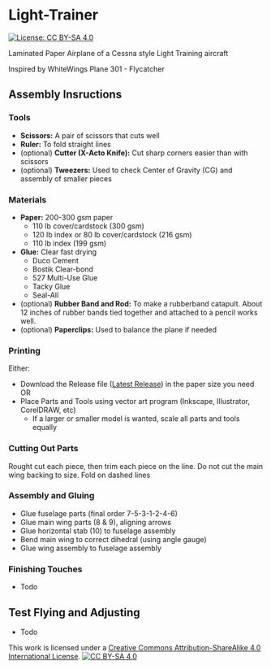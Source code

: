 # Light-Trainer
[![License: CC BY-SA 4.0][cc-by-sa-shield]][cc-by-sa]

Laminated Paper Airplane of a Cessna style Light Training aircraft

Inspired by WhiteWings Plane 301 - Flycatcher

## Assembly Insructions

### Tools
* **Scissors:** A pair of scissors that cuts well
* **Ruler:** To fold straight lines
* (optional) **Cutter (X-Acto Knife):** Cut sharp corners easier than with scissors
* (optional) **Tweezers:** Used to check Center of Gravity (CG) and assembly of smaller pieces

### Materials
* **Paper:** 200-300 gsm paper
  * 110 lb cover/cardstock (300 gsm)
  * 120 lb index or 80 lb cover/cardstock (216 gsm)
  * 110 lb index (199 gsm)
* **Glue:** Clear fast drying
  * Duco Cement
  * Bostik Clear-bond
  * 527 Multi-Use Glue
  * Tacky Glue
  * Seal-All
* (optional) **Rubber Band and Rod:** To make a rubberband catapult.  About 12 inches of rubber bands tied together and attached to a pencil works well.
* (optional) **Paperclips:** Used to balance the plane if needed

### Printing
Either:
* Download the Release file ([Latest Release](https://github.com/Paper-Wings/Light-Trainer/releases/latest)) in the paper size you need OR
* Place Parts and Tools using vector art program (Inkscape, Illustrator, CorelDRAW, etc)
  * If a larger or smaller model is wanted, scale all parts and tools equally

### Cutting Out Parts
Rought cut each piece, then trim each piece on the line.  Do not cut the main wing backing to size. 
Fold on dashed lines

### Assembly and Gluing
* Glue fuselage parts (final order 7-5-3-1-2-4-6)
* Glue main wing parts (8 & 9), aligning arrows
* Glue horizontal stab (10) to fuselage assembly
* Bend main wing to correct dihedral (using angle gauge)
* Glue wing assembly to fuselage assembly

### Finishing Touches
* Todo

## Test Flying and Adjusting
* Todo

This work is licensed under a [Creative Commons Attribution-ShareAlike 4.0 International License][cc-by-sa].  [![CC BY-SA 4.0][cc-by-sa-image]][cc-by-sa]

[cc-by-sa]: https://creativecommons.org/licenses/by-sa/4.0/
[cc-by-sa-image]: https://licensebuttons.net/l/by-sa/4.0/88x31.png
[cc-by-sa-shield]: https://img.shields.io/badge/License-CC_BY--SA_4.0-lightgrey.svg
